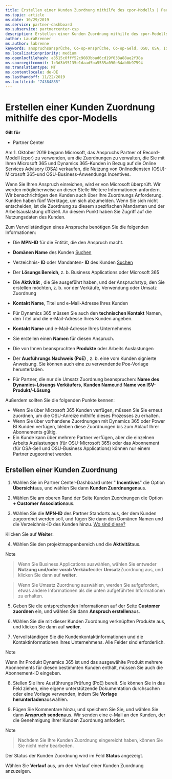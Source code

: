 ```yaml
---
title: Erstellen einer Kunden Zuordnung mithilfe des cpor-Modells | Partner Center
ms.topic: article
ms.date: 10/29/2019
ms.service: partner-dashboard
ms.subservice: partnercenter-csp
description: Erstellen einer Kunden Zuordnung mithilfe des cpor-Modells
author: LauraBrenner
ms.author: labrenne
keywords: anspruchsansprüche, Co-op-Ansprüche, Co-op-Geld, OSU, OSA, ISV, Umsatz Zuordnung
ms.localizationpriority: medium
ms.openlocfilehash: a3515c0fff52c9083bbad6cd19f033a88ae2f38a
ms.sourcegitcommit: 1c3d3b95135e1daad5ba5585a090e84ab0b97594
ms.translationtype: MT
ms.contentlocale: de-DE
ms.lasthandoff: 11/22/2019
ms.locfileid: "74384885"
---
```

# <a name="create-a-customer-association-using-the-cpor-model"></a>Erstellen einer Kunden Zuordnung mithilfe des cpor-Modells

**Gilt für**

-  Partner Center


Am 1. Oktober 2019 begann Microsoft, das Anspruchs Partner of Record-Modell (cpor) zu verwenden, um die Zuordnungen zu verwalten, die Sie mit Ihren Microsoft 365 und Dynamics 365-Kunden in Bezug auf die Online Services Advisory (OSA) verkaufen, die Nutzung von Onlinediensten (OSU)- Microsoft 365-und OSU-Business-Anwendungs Incentives.

Wenn Sie Ihren Anspruch einreichen, wird er von Microsoft überprüft. Wir werden möglicherweise an dieser Stelle Weitere Informationen anfordern. Wir benachrichtigen den Kunden auch über Ihre Zuordnungs Anforderung. Kunden haben fünf Werktage, um sich abzumelden. Wenn Sie sich nicht entscheiden, ist die Zuordnung zu diesem spezifischen Mandanten und der Arbeitsauslastung offiziell. An diesem Punkt haben Sie Zugriff auf die Nutzungsdaten des Kunden. 

Zum Vervollständigen eines Anspruchs benötigen Sie die folgenden Informationen:

- Die **MPN-ID** für die Entität, die den Anspruch macht.

- **Domänen Name** des Kunden [Suchen](https://docs.microsoft.com/partner-center/find-customer-domain-name)

- Verzeichnis- **ID** oder Mandanten- **ID** des Kunden [Suchen](https://docs.microsoft.com/partner-center/find-customer-domain-name)

- Der **Lösungs Bereich**, z. b. Business Applications oder Microsoft 365

- Die **Aktivität** , die Sie ausgeführt haben, und der Anspruchstyp, den Sie erstellen möchten, z. b. vor der Verkäufe, Verwendung oder Umsatz Zuordnung

- **Kontakt Name**, Titel und e-Mail-Adresse Ihres Kunden

- Für Dynamics 365 müssen Sie auch den **technischen Kontakt** Namen, den Titel und die e-Mail-Adresse Ihres Kunden angeben.

- **Kontakt Name** und e-Mail-Adresse Ihres Unternehmens

- Sie erstellen einen **Namen** für diesen Anspruch.

- Die von Ihnen beanspruchten **Produkte** oder Arbeits Auslastungen

- Der **Ausführungs Nachweis (PoE)** , z. b. eine vom Kunden signierte Anweisung. Sie können auch eine zu verwendende Poe-Vorlage herunterladen.

- Für Partner, die nur die Umsatz Zuordnung beanspruchen: **Name des Dynamics-Lösungs Verkäufers**, **Kunden Name**und **Name von ISV-Produkt/-Lösung**. 

Außerdem sollten Sie die folgenden Punkte kennen:
- Wenn Sie über Microsoft 365 Kunden verfügen, müssen Sie Sie erneut zuordnen, um die OSU-Anreize mithilfe dieses Prozesses zu erhalten.
- Wenn Sie über vorhandene Zuordnungen mit Dynamics 365 oder Power BI Kunden verfügen, bleiben diese Zuordnungen bis zum Ablauf Ihrer Abonnements gültig.
- Ein Kunde kann über mehrere Partner verfügen, aber die einzelnen Arbeits Auslastungen (für OSU-Microsoft 365) oder das Abonnement (für OSA-Sell und OSU-Business Applications) können nur einem Partner zugeordnet werden.

## <a name="create-a-customer-association"></a>Erstellen einer Kunden Zuordnung
1.  Wählen Sie im Partner Center-Dashboard unter " **Incentives**" die Option **Übersicht**aus, und wählen Sie dann **Kunden Zuordnungen**aus. 

2.  Wählen Sie am oberen Rand der Seite Kunden Zuordnungen die Option **+ Customer Association**aus.

3.  Wählen Sie die **MPN-ID** des Partner Standorts aus, der dem Kunden zugeordnet werden soll, und fügen Sie dann den Domänen Namen und die Verzeichnis-ID des Kunden hinzu. [Wo sind diese?](https://docs.microsoft.com/partner-center/find-customer-domain-name)

Klicken Sie auf **Weiter**.

4.  Wählen Sie den projektmappenbereich und die **Aktivität**aus. 

>[!Note]

>Wenn Sie Business Applications auswählen, wählen Sie entweder **Nutzung und/oder vorab Verkäufe**oder **Umsatz**Zuordnung aus, und klicken Sie dann auf **weiter**. 

>Wenn Sie Umsatz Zuordnung auswählen, werden Sie aufgefordert, etwas andere Informationen als die unten aufgeführten Informationen zu erhalten. 

5.  Geben Sie die entsprechenden Informationen auf der Seite **Customer zuordnen** ein, und wählen Sie dann **Anspruch erstellen**aus.

6.  Wählen Sie die mit dieser Kunden Zuordnung verknüpften Produkte aus, und klicken Sie dann auf **weiter**.

7.  Vervollständigen Sie die Kundenkontaktinformationen und die Kontaktinformationen Ihres Unternehmens. Alle Felder sind erforderlich. 

>[!Note]

Wenn Ihr Produkt Dynamics 365 ist und das ausgewählte Produkt mehrere Abonnements für diesen bestimmten Kunden enthält, müssen Sie auch die Abonnement-ID eingeben.

8.  Stellen Sie Ihre Ausführungs Prüfung (PoE) bereit. Sie können Sie in das Feld ziehen, eine eigene unterstützende Dokumentation durchsuchen oder eine Vorlage verwenden, indem Sie **Vorlage herunterladen**auswählen. 

9.  Fügen Sie Kommentare hinzu, und speichern Sie Sie, und wählen Sie dann **Anspruch senden**aus. Wir senden eine e-Mail an den Kunden, der die Genehmigung ihrer Kunden Zuordnung anfordert. 

>[!NOTE]

>Nachdem Sie Ihre Kunden Zuordnung eingereicht haben, können Sie Sie nicht mehr bearbeiten. 

Der Status der Kunden Zuordnung wird im Feld **Status** angezeigt. 

Wählen Sie **Verlauf** aus, um den Verlauf einer Kunden Zuordnung anzuzeigen.
